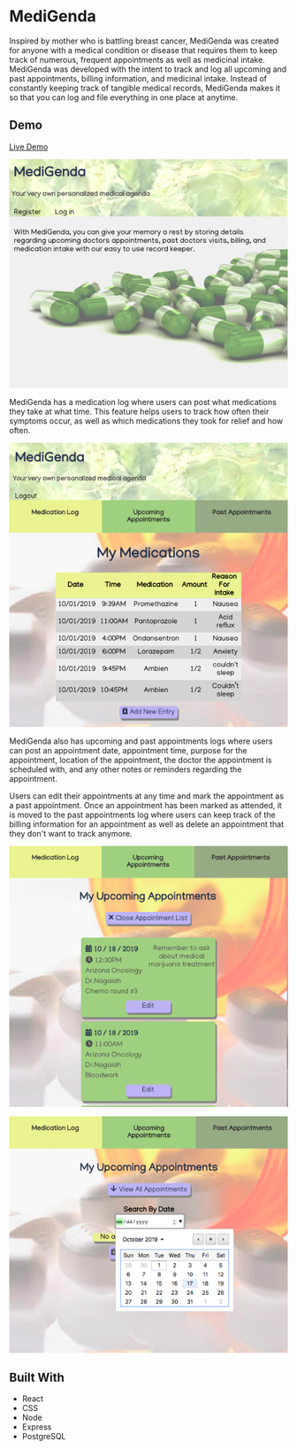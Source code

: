# **MediGenda**

Inspired by mother who is battling breast cancer, MediGenda was created for anyone with a medical condition or disease that requires them to keep track of numerous, frequent appointments as well as medicinal intake. MediGenda was developed with the intent to track and log all upcoming and past appointments, billing information, and medicinal intake. Instead of constantly keeping track of tangible medical records, MediGenda makes it so that you can log and file everything in one place at anytime.  


## **Demo**

[Live Demo](https://medigenda-app.pratttarin.now.sh/)

![MediGenda screenshot](/src/images/medigendaHome.jpg)

MediGenda has a medication log where users can post what medications they take at what time. This feature helps users to track how often their symptoms occur, as well as which medications they took for relief and how often.

![MediGenda screenshot](/src/images/medlog.jpg)

MediGenda also has upcoming and past appointments logs where users can post an appointment date, appointment time, purpose for the appointment, location of the appointment, the doctor the appointment is scheduled with, and any other notes or reminders regarding the appointment.

 Users can edit their appointments at any time and mark the appointment as a past appointment. Once an appointment has been marked as attended, it is moved to the past appointments log where users can keep track of the billing information for an appointment as well as delete an appointment that they don't want to track anymore. 
 
![MediGenda screenshot](/src/images/upcomingAppts.jpg)


![MediGenda screenshot](/src/images/searchDate.jpg)

## **Built With**
* React
* CSS
* Node
* Express
* PostgreSQL






